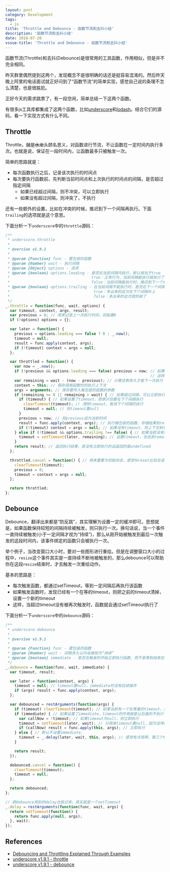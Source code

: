 ```yaml
---
layout: post
category: Development
tags:
  - js
title: 'Throttle and Debounce - 函数节流和去抖小结'
description: '函数节流和去抖小结'
date: 2018-07-20
vssue-title: 'Throttle and Debounce - 函数节流和去抖小结'
---
```


函数节流(Throttle)和去抖(Debounce)是很常用的工具函数，作用相似，但是并不完全相同。

昨天群里偶然提到这两个，发现概念不是很明确的话还是挺容易混淆的。然后昨天晚上阿里的电话面试就正好问到了“函数节流”的简单实现，感觉自己说的条理不怎么清楚，也是很尴尬。

正好今天的需求跳票了，有一段空闲，简单总结一下这两个函数。

<!-- more -->

有很多js工具库都集成了这两个函数，比如[underscore](https://github.com/jashkenas/underscore)和[lodash](https://github.com/lodash/lodash)。结合它们的源码，看一下实现方式有什么不同。

## Throttle

Throttle，~~就是水龙头~~顾名思义，对函数进行节流，不让函数在一定时间内执行多次。也就是说，保证在一段时间内，让函数最多只被触发一次。

简单的思路就是：

- 每次函数执行之后，记录该次执行的时间点
- 每次要执行函数前，先判断当前时间点和上次执行的时间点的间隔，是否超过指定间隔
  - 如果已经超过间隔，则不冲突，可以立即执行
  - 如果没有超过间隔，则冲突了，不执行

还有一些额外的设置，比如在冲突的时候，推迟到下一个间隔再执行。下面`trailing`的选项就是这个意思。

下面分析一下`underscore`中的`throttle`源码：

```js
/**
 * underscore.throttle
 * 
 * @version v1.9.1
 * 
 * @param {Function} func - 要包装的函数
 * @param {Number} wait - 执行间隔
 * @param {Object} options - 选项
 * @param {boolean} options.leading - 是否在当前间隔内执行，默认相当于true
 *                                    true：正常行为，当前间隔能执行就执行了
 *                                    false：当前间隔能执行时，推迟到下一个间隔再执行。这时如果trailing也设置成false，就永远不执行了
 * @param {boolean} options.trailing - 在当前间隔不能执行时，是否在下一个间隔内执行，默认相当于true
 *                                     true：多出来的这次在下个间隔补上
 *                                     false：多出来的这次就扔掉了
 */
_.throttle = function(func, wait, options) {
  var timeout, context, args, result;
  var previous = 0; // 用来记录上一次执行时间，初始置0
  if (!options) options = {};

  var later = function() {
    previous = options.leading === false ? 0 : _.now();
    timeout = null;
    result = func.apply(context, args);
    if (!timeout) context = args = null;
  };

  var throttled = function() {
    var now = _.now();
    if (!previous && options.leading === false) previous = now; // 如果设置了不在当前间隔内执行，那么在当前间隔空闲时(!previous)，直接把previous设成当前时间，
                                                                // 这样在没有timeout时，将直接进入下面setTimeout分支，在下一个间隔内再执行
    var remaining = wait - (now - previous); // 计算还剩多久才能下一次执行
    context = this; // 保存调用函数时的执行上下文
    args = arguments; // 保存要传入被包装的函数的参数
    if (remaining <= 0 || remaining > wait) { // 如果超过间隔，可以立即执行
      if (timeout) { // 如果设置了timeout，即原计划要在下个间隔执行
        clearTimeout(timeout); // 清除timeout，取消下个间隔的执行
        timeout = null; // 将timeout置null
      }
      previous = now; // 将previous设为当前时间
      result = func.apply(context, args); // 执行被包装的函数，存储结果到result
      if (!timeout) context = args = null; // 如果没有timeout，将上下文和参数置位null - 这里没太明白是在做什么
    } else if (!timeout && options.trailing !== false) { // 如果当前没有timeout，且没有设置trailing: false
      timeout = setTimeout(later, remaining); // 设置timeout，在达到remaining时间后执行函数
    }
    return result; // 返回执行结果，若没有立即执行的话返回的是undefined
  };

  throttled.cancel = function() { // 用来重置为初始状态，感觉叫reset比较合适
    clearTimeout(timeout);
    previous = 0;
    timeout = context = args = null;
  };

  return throttled;
};
```

## Debounce

Debounce，翻译出来都是“防反跳”，其实理解为设置一定的缓冲即可。思想就是，如果函数保持较短的间隔持续被触发，则只执行一次。换句话说，当一个事件一直持续被触发(小于一定间隔才视为“持续”)，那么从刚开始被触发到最后一次触发的这段时间内，该事件绑定的函数只会被执行一次。

举个例子，当改变窗口大小时，要对一些图形进行重绘。但是在调整窗口大小的过程中，`resize`这个事件其实是一直持续不断地被触发的，那么debounce可以帮助你在这段`resize`结束时，才去触发一次重绘动作。

基本的思路是：
- 每次触发函数，都通过setTimeout，等到一定间隔后再执行该函数
- 如果触发函数时，发现已经有一个在等的timeout，则把之前的timeout清掉，设置一个新的timeout
- 这样，当超过timeout没有被再次触发时，函数就会通过setTimeout执行了

下面分析一下`underscore`中的`debounce`源码：

```js
/**
 * underscore.debounce
 * 
 * @version v1.9.1
 * 
 * @param {Function} func - 要包装的函数
 * @param {Number} wait - 间隔多久以内会被视为“持续”
 * @param {boolean} immediate - 是否在触发的开始立即执行函数，而不是等到结束后再执行，默认相当于false
 */
_.debounce = function(func, wait, immediate) {
  var timeout, result;

  var later = function(context, args) {
    timeout = null; // timeout置null，immediate时没有后续操作
    if (args) result = func.apply(context, args);
  };

  var debounced = restArguments(function(args) {
    if (timeout) clearTimeout(timeout); // 如果当前有一个在等着的timeout，则清理掉（注意不是置null）
    if (immediate) { // 如果设置了immediate，timeout的作用就是让后面的不执行
      var callNow = !timeout; // 如果timeout为null，则立即执行
      timeout = setTimeout(later, wait); // 只用来timeout置null，因为没传args给later
      if (callNow) result = func.apply(this, args); // 立即执行
    } else { // 默认不设置immediate，
      timeout = _.delay(later, wait, this, args); // 感觉有点怪啊，第三个this对应_.delay()里面的args了？
    }

    return result;
  });

  debounced.cancel = function() {
    clearTimeout(timeout);
    timeout = null;
  };

  return debounced;
};

// 把debounce用到的delay也放过来，其实就是一个setTimeout
_.delay = restArguments(function(func, wait, args) {
  return setTimeout(function() {
    return func.apply(null, args);
  }, wait);
});
```

## References

- [Debouncing and Throttling Explained Through Examples](https://css-tricks.com/debouncing-throttling-explained-examples/)
- [underscore v1.9.1 - throttle](https://github.com/jashkenas/underscore/blob/1.9.1/underscore.js#L842)
- [underscore v1.9.1 - debounce](https://github.com/jashkenas/underscore/blob/1.9.1/underscore.js#L887)
